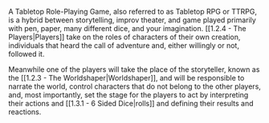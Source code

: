 A Tabletop Role-Playing Game, also referred to as Tabletop RPG or TTRPG, is a hybrid between storytelling, improv theater, and game played primarily with pen, paper, many different dice, and your imagination. [[1.2.4 - The Players|Players]] take on the roles of characters of their own creation, individuals that heard the call of adventure and, either willingly or not, followed it.

Meanwhile one of the players will take the place of the storyteller, known as the [[1.2.3 - The Worldshaper|Worldshaper]], and will be responsible to narrate the world, control characters that do not belong to the other players, and, most importantly, set the stage for the players to act by interpreting their actions and [[1.3.1 - 6 Sided Dice|rolls]] and defining their results and reactions.